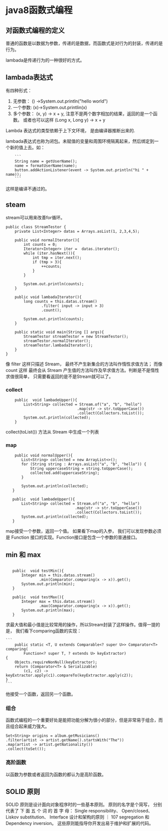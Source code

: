 # java8函数式编程

## 对函数式编程的定义

普通的函数是以数据为参数，传递的是数据，而函数式是对行为的封装，传递的是行为。

lambada是传递行为的一种很好的方式。

## lambada表达式

有四种形式：

1. 无参数： () ->System.out.println("hello world")
2. 一个参数: (x)->System.out.printlin(x)
3. 多个参数： (x, y) -> x + y, 注意不是两个数字相加的结果，返回的是一个函数。 或者也可以这样 (Long x, Long y) -> x + y

Lambda 表达式的类型依赖于上下文环境， 是由编译器推断出来的.


lambada表达式也称为闭包。未赋值的变量和周围环境隔离起来，然后绑定到一个新的值上去。如：

        ```
        String name = getUserName();
        name = formatUserName(name);
        button.addActionListener(event -> System.out.println("hi " + name));
        ```
这样是编译不通过的。

## steam
stream可以用来改善for循环。

```
public class StreamTestor {
    private List<Integer> datas = Arrays.asList(1, 2,3,4,5);

    public void normalIterator(){
        int counts = 0;
        Iterator<Integer> iter =  datas.iterator();
        while (iter.hasNext()){
            int tmp = iter.next();
            if (tmp > 3){
                ++counts;
            }
        }

        System.out.println(counts);
    }

    public void lambadaIterator(){
        long counts = this.datas.stream()
                .filter( input -> input > 3)
                .count();

        System.out.println(counts);
    }

    public static void main(String [] args){
        StreamTestor streamTestor = new StreamTestor();
        streamTestor.normalIterator();
        streamTestor.lambadaIterator();
    }
}
```
像 filter 这样只描述 Stream， 最终不产生新集合的方法叫作惰性求值方法； 而像 count 这样
最终会从 Stream 产生值的方法叫作及早求值方法。判断是不是惰性求值很简单， 只需要看返回的是不是Stream就可以了。


### collect

```
    public  void lambadeUpper(){
        List<String> collected = Stream.of("a", "b", "hello")
                                .map(str -> str.toUpperCase())
                                .collect(Collectors.toList());
        System.out.println(collected);
    }

```
 collect(toList()) 方法从 Stream 中生成一个列表

 ### map

 ```
     public void normalUpper(){
        List<String> collected = new ArrayList<>();
        for (String string : Arrays.asList("a", "b", "hello")) {
            String uppercaseString = string.toUpperCase();
            collected.add(uppercaseString);
        }

        System.out.println(collected);
    }

    public  void lambadeUpper(){
        List<String> collected = Stream.of("a", "b", "hello")
                                .map(str -> str.toUpperCase())
                                .collect(Collectors.toList());
        System.out.println(collected);
    }

 ```

 map接受一个参数，返回一个值。 如果看下map的入参， 我们可以发现参数必须是 Function 接口的实现。Function接口是包含一个参数的普通接口。

 ## min 和 max

 ```

    public  void testMin(){
        Integer min = this.datas.stream()
                .min(Comparator.comparing(x -> x)).get();
        System.out.println(min);
    }

    public  void testMax(){
        Integer max = this.datas.stream()
                .max(Comparator.comparing(x -> x)).get();
        System.out.println(max);
    }
 ```
求最大值和最小值是比较常用的操作，所以Stream封装了这样操作。值得一提的是， 我们看下comparing函数的实现：

    ```
        public static <T, U extends Comparable<? super U>> Comparator<T> comparing(
            Function<? super T, ? extends U> keyExtractor)
    {
        Objects.requireNonNull(keyExtractor);
        return (Comparator<T> & Serializable)
            (c1, c2) -> keyExtractor.apply(c1).compareTo(keyExtractor.apply(c2));
    }
    ```
    
 他接受一个函数，返回另一个函数。
 

 ### 组合
函数式编程的一个重要好处是能把功能分解为很小的部分，但是非常易于组合，而且组合起来威力强大。
 ```
 Set<String> origins = album.getMusicians()
.filter(artist -> artist.getName().startsWith("The"))
.map(artist -> artist.getNationality())
.collect(toSet());
 ```   

### 高阶函数
以函数为参数或者返回为函数的都认为是高阶函数。


## SOLID 原则

SOLID 原则是设计面向对象程序时的一些基本原则。 原则的名字是个简写， 分别代表了
下 面 五 个 词 的 首 字 母： Single responsibility、 Open/closed、 Liskov substitution、 Interface
设计和架构的原则 ｜ 107
segregation 和 Dependency inversion。 这些原则能指导你开发出易于维护和扩展的代码。



